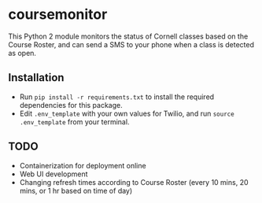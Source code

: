 # coursemonitor

This Python 2 module monitors the status of Cornell classes based on the Course Roster, and can
send a SMS to your phone when a class is detected as open.

## Installation

- Run `pip install -r requirements.txt` to install the required dependencies for this package.
- Edit `.env_template` with your own values for Twilio, and run `source .env_template` from your terminal.


## TODO

- Containerization for deployment online
- Web UI development
- Changing refresh times according to Course Roster (every 10 mins, 20 mins, or 1 hr based on time of day)
